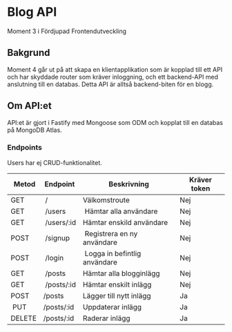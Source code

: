 # Blog API

Moment 3 i Fördjupad Frontendutveckling

## Bakgrund

Moment 4 går ut på att skapa en klientapplikation som är kopplad till ett API och har skyddade router som kräver inloggning, och ett backend-API med anslutning till en databas.
Detta API är alltså backend-biten för en blogg.

## Om API:et

API:et är gjort i Fastify med Mongoose som ODM och kopplat till en databas på MongoDB Atlas.

### Endpoints

Users har ej CRUD-funktionalitet.

|  Metod | Endpoint    |  Beskrivning                  | Kräver token |
| ------ | ----------- | ----------------------------- | ------------ |
| GET    |  /          | Välkomstroute                 | Nej          |
| GET    |  /users     |  Hämtar alla användare        | Nej          |
| GET    |  /users/:id | Hämtar enskild användare      | Nej          |
| POST   |  /signup    |  Registrera en ny användare   | Nej          |
| POST   |  /login     |  Logga in befintlig användare | Nej          |
| GET    |  /posts     | Hämtar alla blogginlägg       | Nej          |
| GET    |  /posts/:id | Hämtar enskilt inlägg         | Nej          |
| POST   | /posts      | Lägger till nytt inlägg       | Ja           |
|  PUT   | /posts/:id  | Uppdaterar inlägg             | Ja           |
| DELETE | /posts/:id  | Raderar inlägg                | Ja           |
